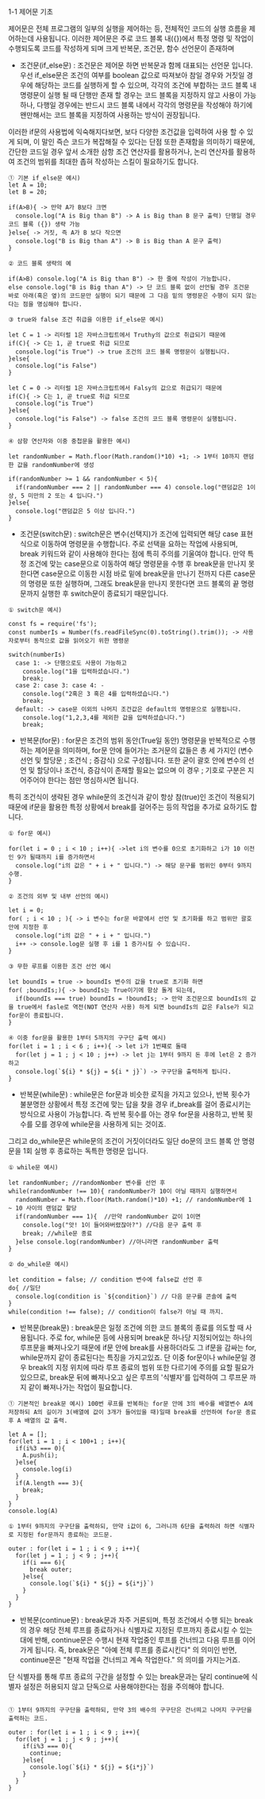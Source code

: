 1-1 제어문 기초

제어문은 전체 프로그램의 일부의 실행을 제어하는 등, 전체적인 코드의 실행 흐름을 제어하는데 사용됩니다. 이러한 제어문은 주로 코드 블록 내({})에서 특정 명령 및 작업이 수행되도록 코드를 작성하게 되며 크게 반복문, 조건문, 함수 선언문이 존재하며

- 조건문(if_else문) : 조건문은 제어문 하면 반복문과 함께 대표되는 선언문 입니다. 우선 if_else문은 조건의 여부를 boolean 값으로 따져보아 참일 경우와 거짓일 경우에 해당하는 코드를 실행하게 할 수 있으며, 각각의 조건에 부합하는 코드 블록 내 명령문이 실행 될 때 단행만 존재 할 경우는 코드 블록을 지정하지 않고 사용이 가능하나, 다행일 경우에는 반드시 코드 블록 내에서 각각의 명령문을 작성해야 하기에 왠만해서는 코드 블록을 지정하여 사용하는 방식이 권장됩니다. 

이러한 if문의 사용법에 익숙해지다보면, 보다 다양한 조건값을 입력하여 사용 할 수 있게 되며, 이 말인 즉슨 코드가 복잡해질 수 있다는 단점 또한 존재함을 의미하기 때문에, 간단한 코드일 경우 앞서 소개한 삼항 조건 연산자를 활용하거나, 논리 연산자를 활용하여 조건의 범위를 최대한 좁혀 작성하는 스킬이 필요하기도 합니다.



```
① 기본 if_else문 예시)
let A = 10;
let B = 20;

if(A>B){ -> 만약 A가 B보다 크면
  console.log("A is Big than B") -> A is Big than B 문구 출력) 단행일 경우 코드 블록 ({}) 생략 가능
}else{ -> 거짓, 즉 A가 B 보다 작으면
  console.log("B is Big than A") -> B is Big than A 문구 출력) 
}

② 코드 블록 생략의 예

if(A>B) console.log("A is Big than B") -> 한 줄에 작성이 가능합니다.
else console.log("B is Big than A") -> 단 코드 블록 없이 선언될 경우 조건문 바로 아래(혹은 옆)의 코드문만 실행이 되기 때문에 그 다음 밑의 명령문은 수행이 되지 않는다는 점을 명심해야 합니다.

③ true와 false 조건 취급을 이용한 if_else문 예시)

let C = 1 -> 리터럴 1은 자바스크립트에서 Truthy의 값으로 취급되기 때문에
if(C){ -> C는 1, 곧 true로 취급 되므로
  console.log("is True") -> true 조건의 코드 블록 명령문이 실행됩니다.
}else{
  console.log("is False")
}

let C = 0 -> 리터럴 1은 자바스크립트에서 Falsy의 값으로 취급되기 때문에
if(C){ -> C는 1, 곧 true로 취급 되므로
  console.log("is True") 
}else{
  console.log("is False") -> false 조건의 코드 블록 명령문이 실행됩니다.
}

④ 삼항 연산자와 이중 중첩문을 활용한 예시)

let randomNumber = Math.floor(Math.random()*10) +1; -> 1부터 10까지 랜덤한 값을 randomNumber에 생성

if(randomNumber >= 1 && randomNumber < 5){
  if(randomNumber === 2 || randomNumber === 4) console.log("랜덤값은 1이상, 5 미만의 2 또는 4 입니다.")
}else{
  console.log("랜덤값은 5 이상 입니다.")
}

```

- 조건문(switch문) : switch문은 변수(선택지)가 조건에 입력되면 해당 case 표현식으로 이동하여 명령문을 수행합니다. 주로 선택을 요하는 작업에 사용되며, break 키워드와 같이 사용해야 한다는 점에 특히 주의를 기울여야 합니다. 만약 특정 조건에 맞는 case문으로 이동하여 해당 명령문을 수행 후 break문을 만나지 못한다면 case문으로 이동한 시점 바로 밑에 break문을 만나기 전까지 다른 case문의 명령문 또한 실행하며, 그래도 break문을 만나지 못한다면 코드 블록의 끝 명령문까지 실행한 후 switch문이 종료되기 때문입니다.

```
① switch문 예시)

const fs = require('fs');
const numberIs = Number(fs.readFileSync(0).toString().trim()); -> 사용자로부터 동적으로 값을 읽어오기 위한 명령문

switch(numberIs)
  case 1: -> 단행으로도 사용이 가능하고
    console.log("1을 입력하셨습니다.")
    break;
  case 2: case 3: case 4: -
    console.log("2혹은 3 혹은 4를 입력하셨습니다.")
    break;
  default: -> case문 이외의 나머지 조건값은 default의 명령문으로 실행됩니다.
    console.log("1,2,3,4를 제외한 값을 입력하셨습니다.")
    break;
```

- 반복문(for문) : for문은 조건의 범위 동안(True일 동안) 명령문을 반복적으로 수행하는 제어문을 의미하며, for문 안에 들어가는 조거문의 값들은 총 세 가지인 (변수 선언 및 할당문 ; 조건식 ; 증감식) 으로 구성됩니다. 또한 굳이 괄호 안에 변수의 선언 및 할당이나 조건식, 증감식이 존재할 필요는 없으며 이 경우 ; 기호로 구분은 지어주어야 한다는 점만 명심하시면 됩니다. 

특히 조건식이 생략된 경우 while문의 조건식과 같이 항상 참(true)인 조건이 적용되기 때문에 if문을 활용한 특정 상황에서 break를 걸어주는 등의 작업을 추가로 요하기도 합니다.

```
① for문 예시)

for(let i = 0 ; i < 10 ; i++){ ->let i의 변수를 0으로 초기화하고 i가 10 이전인 9가 될때까지 i를 증가하면서
  console.log("i의 값은 " + i + " 입니다.") -> 해당 문구를 범위인 0부터 9까지 수행.
} 

② 조건의 외부 및 내부 선언의 예시)

let i = 0;
for( ; i < 10 ; ){ -> i 변수는 for문 바깥에서 선언 및 초기화를 하고 범위만 괄호 안에 지정한 후
  console.log("i의 값은 " + i + " 입니다.")
  i++ -> console.log문 실행 후 i를 1 증가시킬 수 있습니다.
} 

③ 무한 루프를 이용한 조건 선언 예시

let boundIs = true -> boundIs 변수의 값을 true로 초기화 하면
for( ;boundIs;){ -> boundIs는 True이기에 항상 돌게 되는데,
  if(boundIs === true) boundIs = !boundIs; -> 만약 조건문으로 boundIs의 값을 true에서 fasle로 역전(NOT 연산자 사용) 하게 되면 boundIs의 값은 False가 되고 for문이 종료됩니다.
} 

④ 이중 for문을 활용한 1부터 5까지의 구구단 출력 예시)
for(let i = 1 ; i < 6 ; i++){ -> let i가 1번쨰로 돌때 
  for(let j = 1 ; j < 10 ; j++) -> let j는 1부터 9까지 돈 후에 let은 2 증가하고 
  console.log(`${i} * ${j} = ${i * j}`) -> 구구단을 출력하게 됩니다.
}

```

- 반복문(while문) : while문은 for문과 비슷한 로직을 가지고 있으나, 반복 횟수가 불분명한 상황에서 특정 조건에 맞는 답을 찾을 경우 if_break를 걸어 종료시키는 방식으로 사용이 가능합니다. 즉 반복 횟수를 아는 경우 for문을 사용하고, 반복 횟수를 모를 경우에 while문을 사용하게 되는 것이죠. 

그리고 do_while문은 while문의 조건이 거짓이더라도 일단 do문의 코드 블록 안 명령문을 1회 실행 후 종료하는 독특한 명령문 입니다.


```
① while문 예시) 

let randomNumber; //randomNomber 변수를 선언 후
while(randomNumber !== 10){ randomNumber가 10이 아닐 때까지 실행하면서
  randomNumber = Math.floor(Math.random()*10) +1; // randomNumber에 1 ~ 10 사이의 랜덤값 할당
  if(randomNumber === 1){  //만약 randomNumber 값이 1이면 
    console.log("앗! 1이 들어와버렸잖아?") //다음 문구 출력 후
    break; //while문 종료
  }else console.log(randomNumber) //아니라면 randomNumber 출력
}

② do_while문 예시) 

let condition = false; // condition 변수에 false값 선언 후
do{ //일단 
  console.log(condition is `${condition}`) // 다음 문구를 콘솔에 출력
}
while(condition !== false); // condition이 false가 아닐 때 까지.

```

- 반복문(break문) : break문은 일정 조건에 의한 코드 블록의 종료를 의도할 때 사용됩니다. 주로 for, while문 등에 사용되며 break문 하나당 지정되어있는 하나의 루프문을 빠져나오기 때문에 if문 안에 break를 사용하더라도 그 if문을 감싸는 for, while문까지 같이 종료된다는 특징을 가지고있죠. 단 이중 for문이나 while문일 경우 break의 지정 위치에 따라 루프 종료의 범위 또한 다르기에 주의를 요할 필요가 있으므로, break문 뒤에 빠져나오고 싶은 루프의 '식별자'를 입력하여 그 루프문 까지 같이 빠져나가는 작업이 필요합니다.

```
① 기본적인 break문 예시) 100번 루프를 반복하는 for문 안에 3의 배수를 배열변수 A에 저장하되 A의 길이가 3(배열에 값이 3개가 들어있을 때)일때 break를 선언하여 for문 종료 후 A 배열의 값 출력.

let A = [];
for(let i = 1 ; i < 100+1 ; i++){
  if(i%3 === 0){
    A.push(i);
  }else{
    console.log(i)
  }
  if(A.length === 3){
    break;
  } 
}
console.log(A)

① 1부터 9까지의 구구단을 출력하되, 만약 i값이 6, 그러니까 6단을 출력하려 하면 식별자로 지정된 for문까지 종료하는 코드문.

outer : for(let i = 1 ; i < 9 ; i++){
  for(let j = 1 ; j < 9 ; j++){
    if(i === 6){
      break outer;
    }else{
      console.log(`${i} * ${j} = ${i*j}`)
    }
  }
}

```

- 반복문(continue문) : break문과 자주 거론되며, 특정 조건에서 수행 되는 break의 경우 해당 전체 루프를 종료하거나 식별자로 지정된 루프까지 종료시킬 수 있는대에 반해, continue문은 수행시 현재 작업중인 루프를 건너띄고 다음 루프를 이어가게 됩니다. 즉, break문은 "아예 전체 루프를 종료시킨다" 의 의미인 반면, continue문은 "현재 작업을 건너띄고 계속 작업한다." 의 의미를 가지는거죠.

단 식별자를 통해 루프 종료의 구간을 설정할 수 있는 break문과는 달리 continue에 식별자 설정은 허용되지 않고 단독으로 사용해야한다는 점을 주의해야 합니다.

```

① 1부터 9까지의 구구단을 출력하되, 만약 3의 배수의 구구단은 건너띄고 나머지 구구단을 출력하는 코드.

outer : for(let i = 1 ; i < 9 ; i++){
  for(let j = 1 ; j < 9 ; j++){
    if(i%3 === 0){
      continue;
    }else{
      console.log(`${i} * ${j} = ${i*j}`)
    }
  }
}
```